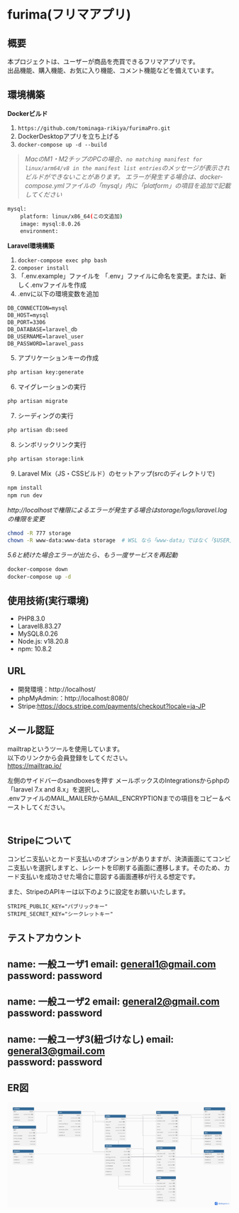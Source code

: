# furima(フリマアプリ)

## 概要
本プロジェクトは、ユーザーが商品を売買できるフリマアプリです。  
出品機能、購入機能、お気に入り機能、コメント機能などを備えています。

## 環境構築
**Dockerビルド**
1. `https://github.com/tominaga-rikiya/furimaPro.git`
2. DockerDesktopアプリを立ち上げる
3. `docker-compose up -d --build`

> *MacのM1・M2チップのPCの場合、`no matching manifest for linux/arm64/v8 in the manifest list entries`のメッセージが表示されビルドができないことがあります。
エラーが発生する場合は、docker-compose.ymlファイルの「mysql」内に「platform」の項目を追加で記載してください*
``` bash
mysql:
    platform: linux/x86_64(この文追加)
    image: mysql:8.0.26
    environment:
```

**Laravel環境構築**
1. `docker-compose exec php bash`
2. `composer install`
3. 「.env.example」ファイルを 「.env」ファイルに命名を変更。または、新しく.envファイルを作成
4. .envに以下の環境変数を追加
``` text
DB_CONNECTION=mysql
DB_HOST=mysql
DB_PORT=3306
DB_DATABASE=laravel_db
DB_USERNAME=laravel_user
DB_PASSWORD=laravel_pass
```
5. アプリケーションキーの作成
``` bash
php artisan key:generate
```

6. マイグレーションの実行
``` bash
php artisan migrate
```

7. シーディングの実行
``` bash
php artisan db:seed
```

8. シンボリックリンク実行
``` bash
php artisan storage:link
```

9. Laravel Mix（JS・CSSビルド）のセットアップ(srcのディレクトリで)
``` bash
npm install
npm run dev
```

*http://localhostで権限によるエラーが発生する場合はstorage/logs/laravel.logの権限を変更*
``` bash
chmod -R 777 storage
chown -R www-data:www-data storage  # WSL なら「www-data」ではなく「$USER」でもOK
```

*5.6と続けた場合エラーが出たら、もう一度サービスを再起動*
``` bash
docker-compose down
docker-compose up -d
```

## 使用技術(実行環境)
- PHP8.3.0
- Laravel8.83.27
- MySQL8.0.26
- Node.js: v18.20.8
- npm: 10.8.2

## URL
- 開発環境：http://localhost/
- phpMyAdmin:：http://localhost:8080/
- Stripe:https://docs.stripe.com/payments/checkout?locale=ja-JP

## メール認証
mailtrapというツールを使用しています。<br>
以下のリンクから会員登録をしてください。　<br>
https://mailtrap.io/

左側のサイドバーのsandboxesを押す
メールボックスのIntegrationsからphpの「laravel 7.x and 8.x」を選択し、　<br>
.envファイルのMAIL_MAILERからMAIL_ENCRYPTIONまでの項目をコピー＆ペーストしてください。　<br>　

## Stripeについて
コンビニ支払いとカード支払いのオプションがありますが、決済画面にてコンビニ支払いを選択しますと、レシートを印刷する画面に遷移します。そのため、カード支払いを成功させた場合に意図する画面遷移が行える想定です。<br>

また、StripeのAPIキーは以下のように設定をお願いいたします。
```
STRIPE_PUBLIC_KEY="パブリックキー"
STRIPE_SECRET_KEY="シークレットキー"
```

## テストアカウント
name: 一般ユーザ1 
email: general1@gmail.com  
password: password  
-------------------------
name: 一般ユーザ2 
email: general2@gmail.com  
password: password  
-------------------------
name: 一般ユーザ3(紐づけなし)
email: general3@gmail.com  
password: password  
-------------------------

## ER図
![ER図](ER.png)